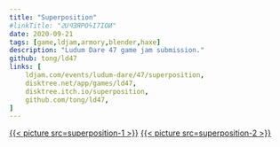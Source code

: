 ```yaml
---
title: "Superposition"
#linkTitle: "ꙄUꟼƎЯPOϟI7IOͶ"
date: 2020-09-21
tags: [game,ldjam,armory,blender,haxe]
description: "Ludum Dare 47 game jam submission."
github: tong/ld47
links: [
	ldjam.com/events/ludum-dare/47/superposition,
	disktree.net/app/games/ld47,
	disktree.itch.io/superposition,
	github.com/tong/ld47,
]
---
```

[{{< picture src=superposition-1 >}}](https://disktree.net/app/games/superposition/)
[{{< picture src=superposition-2 >}}](https://disktree.net/app/games/superposition/)
